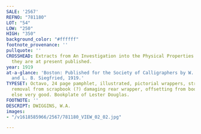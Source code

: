 ```yaml
---
SALE: '2567'
REFNO: "781180"
LOT: "54"
LOW: "250"
HIGH: "350"
background_color: "#ffffff"
footnote_provenance: ''
pullquote: ''
CROSSHEAD: Extracts from An Investigation into the Physical Properties of Books, as
  they are at present published.
year: 1919
at-a-glance: 'Boston: Published for the Society of Calligraphers by W. A. Dwiggins
  and L. B. Siegfried, 1919.'
TYPESET: Octavo, 24 page pamphlet, illustrated, pictorial wrappers, string binding;
  removal from scrapbook (?) damaging rear wrapper, offsetting from bookplate to title-page,
  else very good. Bookplate of Lester Douglas.
FOOTNOTE: ''
DESCRIPT: DWIGGINS, W.A.
images:
- "/v1618585966/2567/781180_VIEW_02_02.jpg"

---
```

